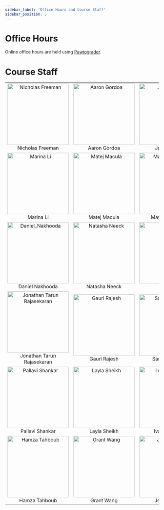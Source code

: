 ```yaml
---
sidebar_label: 'Office Hours and Course Staff'
sidebar_position: 5
---
```


# Office Hours

Online office hours are held using [Pawtograder](https://app.pawtograder.com/).

<!--
Here is our schedule of office hours:

<iframe src="https://calendar.google.com/calendar/embed?src=c_7cb32f48b792b5e28b81714bf2ba3fcdfac9c25dd2f2f3be150b716bd485b97f%40group.calendar.google.com&ctz=America%2FNew_York" style="border: 0" width="800" height="600" frameborder="0" scrolling="no"></iframe>
-->

# Course Staff

|  |  |  |  |
|:-:|:-:|:-:|:-:|
| <img width="200" height="200" alt="Nicholas Freeman" src="https://github.com/user-attachments/assets/8e9568a0-66b7-4245-aa3a-e392c04ffa6c" /> <br /> Nicholas Freeman | <img width="200" height="200" alt="Aaron Gordoa" src="https://github.com/user-attachments/assets/e7577af7-da27-48b5-99e9-fffbbaeedf80" /> <br /> Aaron Gordoa | <img width="200" height="200" alt="Jane Kamata" src="https://github.com/user-attachments/assets/333134f1-a114-4d69-ac72-5e7d030f924a" /> <br /> Jane Kamata | <img width="200" height="200" alt="Gabriel Lau" src="https://github.com/user-attachments/assets/caddc92f-1e1d-4a9f-a868-b12f12a7322b" /> <br /> Gabriel Lau |
| <img width="200" height="200" alt="Marina Li" src="https://github.com/user-attachments/assets/56d8c52e-101e-4b47-a1d3-565911683d2e" /> <br /> Marina Li | <img width="200" height="200" alt="Matej Macula" src="https://github.com/user-attachments/assets/a023a0ad-647e-46fc-810c-894ad4b6ba4c" /> <br /> Matej Macula | <img width="200" height="200" alt="Maya Makonnen" src="https://github.com/user-attachments/assets/91f184eb-8a5d-4b8a-9174-ecfec47a6f5f" /> <br /> Maya Makonnen | <img width="200" height="200" alt="Alexander Muderhwa" src="https://github.com/user-attachments/assets/1990081d-5496-4e44-b136-b88f3d32921b" /> <br /> Alexander Muderhwa |
| <img width="200" height="200" alt="Daniel_Nakhooda" src="https://github.com/user-attachments/assets/9a9aa0d0-86e8-4910-998f-2d04a6ff9bd3" /> <br /> Daniel Nakhooda | <img width="200" height="200" alt="Natasha Neeck" src="https://github.com/user-attachments/assets/5e1aca37-6f52-4779-97f2-f25ae21e9c4c" /> <br /> Natasha Neeck | <img width="200" height="200" alt="Emily Ott" src="https://github.com/user-attachments/assets/404f7c7c-6494-4858-a03f-e4d55bf0b2db" /> <br /> Emily Ott | <img width="200" height="200" alt="Meghan Paclob" src="https://github.com/user-attachments/assets/2675b00d-f098-4c35-9096-03e0bc11fbd4" /> <br /> Meghan Paclob |
| <img width="200" height="200" alt="Jonathan Tarun Rajasekaran" src="https://github.com/user-attachments/assets/00d20279-bc6f-4f89-a312-905b0ba6f938" /> <br /> Jonathan Tarun Rajasekaran | <img width="200" height="200" alt="Gauri Rajesh" src="https://github.com/user-attachments/assets/65ce9e2f-2bb3-4ff1-ab60-07b52e1ace5b" /> <br /> Gauri Rajesh | <img width="200" height="200" alt="Samuel Randall" src="https://github.com/user-attachments/assets/80c93909-c813-4fec-b184-6053313e05dd" /> <br /> Samuel Randall | <img width="200" height="200" alt="Harrison Seeley" src="https://github.com/user-attachments/assets/8707d457-0412-428b-a585-3345047fa5e9" /> <br /> Harrison Seeley |
| <img width="200" height="200" alt="Pallavi Shankar" src="https://github.com/user-attachments/assets/ebb0af88-bd59-4b56-80d6-72dad2208650" /> <br /> Pallavi Shankar | <img width="200" height="200" alt="Layla Sheikh" src="https://github.com/user-attachments/assets/c07c20fb-0380-4918-9568-ae01499e25f3" /> <br /> Layla Sheikh | <img width="200" height="200" alt="Ivan Shuvalov" src="https://github.com/user-attachments/assets/90c4773e-6306-4b0d-a1ad-f4ff369a6c5a" /> <br /> Ivan Shuvalov | <img width="200" height="200" alt="Vaibhav Singh" src="https://github.com/user-attachments/assets/c474c5b8-3ee5-4039-a20b-141407869159" /> <br /> Vaibhav Singh |
| <img width="200" height="200" alt="Hamza Tahboub" src="https://github.com/user-attachments/assets/be3a948c-0a23-4375-be37-1eee3c6df795" /> <br /> Hamza Tahboub | <img width="200" height="200" alt="Grant Wang" src="https://github.com/user-attachments/assets/842aca38-cb36-4fff-88ce-6c2c715b081c" /> <br /> Grant Wang | <img width="200" height="200" alt="Jeffrey Wang" src="https://github.com/user-attachments/assets/3f7e977e-456b-4e56-b6a5-dca6a7d42acf" /> <br /> Jeffrey Wang |  |
